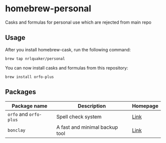 # homebrew-personal

Casks and formulas for personal use which are rejected from main repo

## Usage

After you install homebrew-cask, run the following command:

`brew tap nrlquaker/personal`

You can now install casks and formulas from this repository:

`brew install orfo-plus`

## Packages

| Package name           | Description        | Homepage                    |
| ---------------------- | ------------------ | --------------------------- |
| `orfo` and `orfo-plus` | Spell check system | [Link](http://www.orfo.ru/) |
| `bonclay` | A fast and minimal backup tool | [Link](https://github.com/talal/bonclay) |